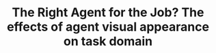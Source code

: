 ---
name: "The Right Agent For The Job"
title: "The Right Agent for the Job? The effects of agent visual appearance on task domain"
journal: "journal name" 
project: null
event: "Intelligent Virtual Agents conference (IVA)"
authors:
- name: "Ring, L."
- name: "Utami, D."
- name: "Bickmore, T."
year: 2014
resources:
- name: "render iva14"
  src: "render.iva14.pdf"
external_url: null
draft: false 
headless: true
---
